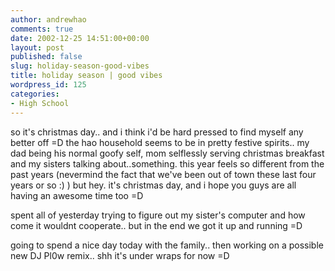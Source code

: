 ```yaml
---
author: andrewhao
comments: true
date: 2002-12-25 14:51:00+00:00
layout: post
published: false
slug: holiday-season-good-vibes
title: holiday season | good vibes
wordpress_id: 125
categories:
- High School
---
```


so it's christmas day.. and i think i'd be hard pressed to find myself any better off =D the hao household seems to be in pretty festive spirits.. my dad being his normal goofy self, mom selflessly serving christmas breakfast and my sisters talking about..something. this year feels so different from the past years (nevermind the fact that we've been out of town these last four years or so  :) ) but hey. it's christmas day, and i hope you guys are all having an awesome time too =D

spent all of yesterday trying to figure out my sister's computer and how come it wouldnt cooperate.. but in the end we got it up and running =D

going to spend a nice day today with the family.. then working on a possible new DJ Pl0w remix.. shh it's under wraps for now =D
